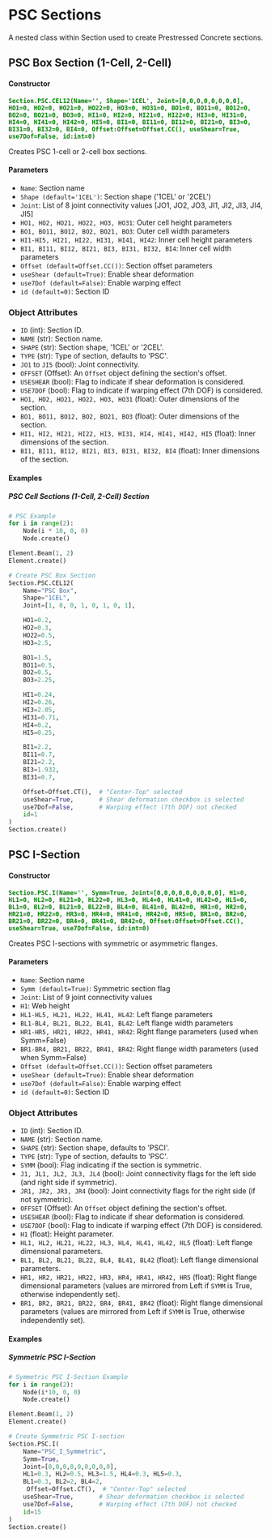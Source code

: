 # PSC Sections

A nested class within Section used to create Prestressed Concrete sections.

## PSC Box Section (1-Cell, 2-Cell)

#### Constructor
**<font color="green">`Section.PSC.CEL12(Name='', Shape='1CEL', Joint=[0,0,0,0,0,0,0,0], HO1=0, HO2=0, HO21=0, HO22=0, HO3=0, HO31=0, BO1=0, BO11=0, BO12=0, BO2=0, BO21=0, BO3=0, HI1=0, HI2=0, HI21=0, HI22=0, HI3=0, HI31=0, HI4=0, HI41=0, HI42=0, HI5=0, BI1=0, BI11=0, BI12=0, BI21=0, BI3=0, BI31=0, BI32=0, BI4=0, Offset:Offset=Offset.CC(), useShear=True, use7Dof=False, id:int=0)`</font>**

Creates PSC 1-cell or 2-cell box sections.

#### Parameters
* `Name`: Section name
* `Shape (default='1CEL')`: Section shape ('1CEL' or '2CEL')
* `Joint`: List of 8 joint connectivity values [JO1, JO2, JO3, JI1, JI2, JI3, JI4, JI5]
* `HO1, HO2, HO21, HO22, HO3, HO31`: Outer cell height parameters
* `BO1, BO11, BO12, BO2, BO21, BO3`: Outer cell width parameters
* `HI1-HI5, HI21, HI22, HI31, HI41, HI42`: Inner cell height parameters
* `BI1, BI11, BI12, BI21, BI3, BI31, BI32, BI4`: Inner cell width parameters
* `Offset (default=Offset.CC())`: Section offset parameters
* `useShear (default=True)`: Enable shear deformation
* `use7Dof (default=False)`: Enable warping effect
* `id (default=0)`: Section ID


### Object Attributes

* `ID` (int): Section ID.
* `NAME` (str): Section name.
* `SHAPE` (str): Section shape, '1CEL' or '2CEL'.
* `TYPE` (str): Type of section, defaults to 'PSC'.
* `JO1` to `JI5` (bool): Joint connectivity.
* `OFFSET` (Offset): An `Offset` object defining the section's offset.
* `USESHEAR` (bool): Flag to indicate if shear deformation is considered.
* `USE7DOF` (bool): Flag to indicate if warping effect (7th DOF) is considered.
* `HO1, HO2, HO21, HO22, HO3, HO31` (float): Outer dimensions of the section.
* `BO1, BO11, BO12, BO2, BO21, BO3` (float): Outer dimensions of the section.
* `HI1, HI2, HI21, HI22, HI3, HI31, HI4, HI41, HI42, HI5` (float): Inner dimensions of the section.
* `BI1, BI11, BI12, BI21, BI3, BI31, BI32, BI4` (float): Inner dimensions of the section.

#### Examples    

##### PSC Cell Sections (1-Cell, 2-Cell) Section
```py
# PSC Example
for i in range(2):
    Node(i * 10, 0, 0)
    Node.create()

Element.Beam(1, 2)
Element.create()

# Create PSC Box Section
Section.PSC.CEL12(
    Name="PSC Box",
    Shape="1CEL",
    Joint=[1, 0, 0, 1, 0, 1, 0, 1],

    HO1=0.2,
    HO2=0.3,
    HO22=0.5,
    HO3=2.5,

    BO1=1.5,
    BO11=0.5,
    BO2=0.5,
    BO3=2.25,

    HI1=0.24,
    HI2=0.26,
    HI3=2.05,
    HI31=0.71,
    HI4=0.2,
    HI5=0.25,

    BI1=2.2,
    BI11=0.7,
    BI21=2.2,
    BI3=1.932,
    BI31=0.7,

    Offset=Offset.CT(),  # "Center-Top" selected
    useShear=True,       # Shear deformation checkbox is selected
    use7Dof=False,       # Warping effect (7th DOF) not checked
    id=1
)
Section.create()

```

## PSC I-Section

#### Constructor
**<font color="green">`Section.PSC.I(Name='', Symm=True, Joint=[0,0,0,0,0,0,0,0,0], H1=0, HL1=0, HL2=0, HL21=0, HL22=0, HL3=0, HL4=0, HL41=0, HL42=0, HL5=0, BL1=0, BL2=0, BL21=0, BL22=0, BL4=0, BL41=0, BL42=0, HR1=0, HR2=0, HR21=0, HR22=0, HR3=0, HR4=0, HR41=0, HR42=0, HR5=0, BR1=0, BR2=0, BR21=0, BR22=0, BR4=0, BR41=0, BR42=0, Offset:Offset=Offset.CC(), useShear=True, use7Dof=False, id:int=0)`</font>**

Creates PSC I-sections with symmetric or asymmetric flanges.

#### Parameters
* `Name`: Section name
* `Symm (default=True)`: Symmetric section flag
* `Joint`: List of 9 joint connectivity values
* `H1`: Web height
* `HL1-HL5, HL21, HL22, HL41, HL42`: Left flange parameters
* `BL1-BL4, BL21, BL22, BL41, BL42`: Left flange width parameters
* `HR1-HR5, HR21, HR22, HR41, HR42`: Right flange parameters (used when Symm=False)
* `BR1-BR4, BR21, BR22, BR41, BR42`: Right flange width parameters (used when Symm=False)
* `Offset (default=Offset.CC())`: Section offset parameters
* `useShear (default=True)`: Enable shear deformation
* `use7Dof (default=False)`: Enable warping effect
* `id (default=0)`: Section ID

### Object Attributes

* `ID` (int): Section ID.
* `NAME` (str): Section name.
* `SHAPE` (str): Section shape, defaults to 'PSCI'.
* `TYPE` (str): Type of section, defaults to 'PSC'.
* `SYMM` (bool): Flag indicating if the section is symmetric.
* `J1, JL1, JL2, JL3, JL4` (bool): Joint connectivity flags for the left side (and right side if symmetric).
* `JR1, JR2, JR3, JR4` (bool): Joint connectivity flags for the right side (if not symmetric).
* `OFFSET` (Offset): An `Offset` object defining the section's offset.
* `USESHEAR` (bool): Flag to indicate if shear deformation is considered.
* `USE7DOF` (bool): Flag to indicate if warping effect (7th DOF) is considered.
* `H1` (float): Height parameter.
* `HL1, HL2, HL21, HL22, HL3, HL4, HL41, HL42, HL5` (float): Left flange dimensional parameters.
* `BL1, BL2, BL21, BL22, BL4, BL41, BL42` (float): Left flange dimensional parameters.
* `HR1, HR2, HR21, HR22, HR3, HR4, HR41, HR42, HR5` (float): Right flange dimensional parameters (values are mirrored from Left if `SYMM` is True, otherwise independently set).
* `BR1, BR2, BR21, BR22, BR4, BR41, BR42` (float): Right flange dimensional parameters (values are mirrored from Left if `SYMM` is True, otherwise independently set).

#### Examples

##### Symmetric PSC I-Section
```py
# Symmetric PSC I-Section Example
for i in range(2):
    Node(i*10, 0, 0)
    Node.create()

Element.Beam(1, 2)
Element.create()

# Create Symmetric PSC I-section
Section.PSC.I(
    Name="PSC_I_Symmetric",
    Symm=True,
    Joint=[0,0,0,0,0,0,0,0,0],
    HL1=0.3, HL2=0.5, HL3=1.5, HL4=0.3, HL5=0.3,
    BL1=0.3, BL2=2, BL4=2,
     Offset=Offset.CT(),  # "Center-Top" selected
    useShear=True,       # Shear deformation checkbox is selected
    use7Dof=False,       # Warping effect (7th DOF) not checked
    id=15
)
Section.create()

```
